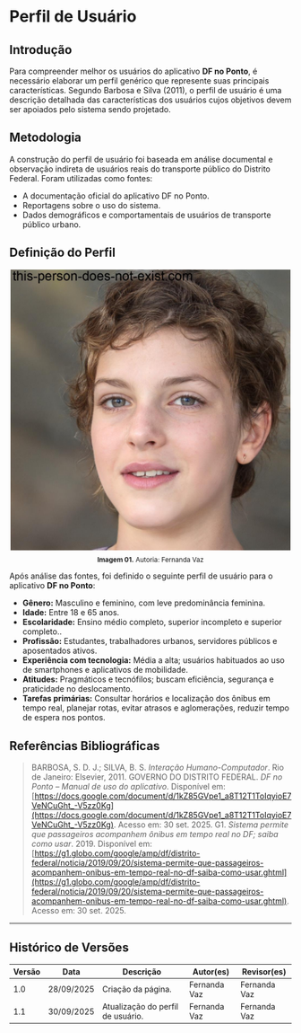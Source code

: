 # Perfil de Usuário

## Introdução

Para compreender melhor os usuários do aplicativo **DF no Ponto**, é necessário elaborar um perfil genérico que represente suas principais características. Segundo Barbosa e Silva (2011), o perfil de usuário é uma descrição detalhada das características dos usuários cujos objetivos devem ser apoiados pelo sistema sendo projetado.

## Metodologia



A construção do perfil de usuário foi baseada em análise documental e observação indireta de usuários reais do transporte público do Distrito Federal. Foram utilizadas como fontes:
- A documentação oficial do aplicativo DF no Ponto.
- Reportagens sobre o uso do sistema.
- Dados demográficos e comportamentais de usuários de transporte público urbano.

## Definição do Perfil

<p align="center">
  <img src="https://raw.githubusercontent.com/Requisitos-de-Software/2025.2-Grupo06/refs/heads/main/docs/assets/imagens/JULIANA.png" 
       alt="Descrição da imagem" width="500" height="500">
  <br>
  <sub><b>Imagem 01.</b> Autoria: Fernanda Vaz</sub>
</p>


Após análise das fontes, foi definido o seguinte perfil de usuário para o aplicativo **DF no Ponto**:

- **Gênero:** Masculino e feminino, com leve predominância feminina.
- **Idade:** Entre 18 e 65 anos.
- **Escolaridade:** Ensino médio completo, superior incompleto e superior completo..
- **Profissão:** Estudantes, trabalhadores urbanos, servidores públicos e aposentados ativos.
- **Experiência com tecnologia:** Média a alta; usuários habituados ao uso de smartphones e aplicativos de mobilidade.
- **Atitudes:** Pragmáticos e tecnófilos; buscam eficiência, segurança e praticidade no deslocamento.
- **Tarefas primárias:** Consultar horários e localização dos ônibus em tempo real, planejar rotas, evitar atrasos e aglomerações, reduzir tempo de espera nos pontos.

## Referências Bibliográficas

 >BARBOSA, S. D. J.; SILVA, B. S. *Interação Humano-Computador*. Rio de Janeiro: Elsevier, 2011.
 >GOVERNO DO DISTRITO FEDERAL. *DF no Ponto – Manual de uso do aplicativo*. Disponível em: [https://docs.google.com/document/d/1kZ85GVpe1_a8T12T1ToIqyioE7VeNCuGht_-V5zz0Kg](https://docs.google.com/document/d/1kZ85GVpe1_a8T12T1ToIqyioE7VeNCuGht_-V5zz0Kg). Acesso em: 30 set. 2025.
>G1. *Sistema permite que passageiros acompanhem ônibus em tempo real no DF; saiba como usar*. 2019. Disponível em: [https://g1.globo.com/google/amp/df/distrito-federal/noticia/2019/09/20/sistema-permite-que-passageiros-acompanhem-onibus-em-tempo-real-no-df-saiba-como-usar.ghtml](https://g1.globo.com/google/amp/df/distrito-federal/noticia/2019/09/20/sistema-permite-que-passageiros-acompanhem-onibus-em-tempo-real-no-df-saiba-como-usar.ghtml). Acesso em: 30 set. 2025.

---






## Histórico de Versões

| Versão | Data       | Descrição                          | Autor(es)    | Revisor(es)  |
|--------|------------|------------------------------------|--------------|--------------|
| 1.0    | 28/09/2025 | Criação da página.                 | Fernanda Vaz | Fernanda Vaz |
| 1.1    | 30/09/2025 | Atualização do perfil de usuário. | Fernanda Vaz | Fernanda Vaz |

